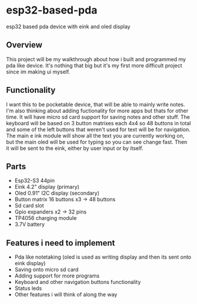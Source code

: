 # esp32-based-pda

esp32 based pda device with eink and oled display

## Overview

This project will be my walkthrough about how i built and programmed my pda like device.
It's nothing that big but it's my first more difficult project since im making ui myself.

## Functionality

I want this to be pocketable device, that will be able to mainly write notes. I'm also thinking about adding fuctionality for more apps but thats for other time. It will have micro sd card support for saving notes and other stuff. The keyboard will be based on 3 button matrixes each 4x4 so 48 buttons in total and some of the left buttons that weren't used for text will be for navigation. The main e ink module will show all the text you are currently working on, but the main oled will be used for typing so you can see change fast. Then it will be sent to the eink, either by user input or by itself.

## Parts

- Esp32-S3 44pin
- Eink 4.2" display (primary)
- Oled 0.91" I2C display (secondary)
- Button matrix 16 buttons x3 -> 48 buttons
- Sd card slot
- Gpio expanders x2 -> 32 pins
- TP4056 charging module
- 3.7V battery

## Features i need to implement

- Pda like notetaking (oled is used as writing display and then its sent onto eink display)
- Saving onto micro sd card
- Adding support for more programs
- Keyboard and other navigation buttons functionality
- Status leds
- Other features i will think of along the way
